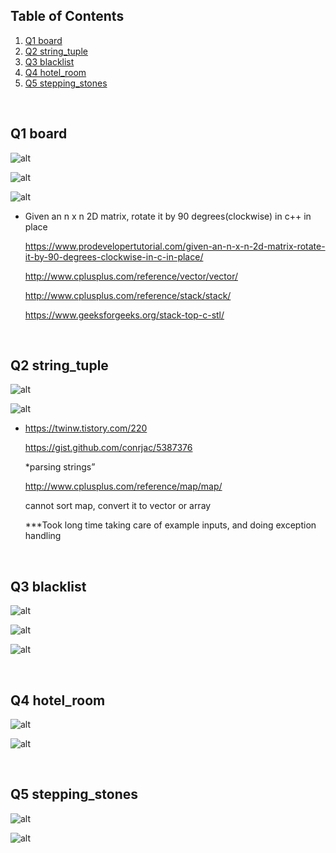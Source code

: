 ## Table of Contents

1. [Q1 board](#q1-board)
2. [Q2 string_tuple](#q2-string_tuple)
3. [Q3 blacklist](#q3-blacklist)
4. [Q4 hotel_room](#q4-hotel_room)
5. [Q5 stepping_stones](#q5-stepping_stones)

<br/>

## Q1 board

![alt](./png/board-1.png)

![alt](./png/board-2.png)

![alt](./png/board-3.png)

- Given an n x n 2D matrix, rotate it by 90 degrees(clockwise) in c++ in place

  https://www.prodevelopertutorial.com/given-an-n-x-n-2d-matrix-rotate-it-by-90-degrees-clockwise-in-c-in-place/

  http://www.cplusplus.com/reference/vector/vector/

  http://www.cplusplus.com/reference/stack/stack/

  https://www.geeksforgeeks.org/stack-top-c-stl/

<br/>

## Q2 string_tuple

![alt](./png/string_tuple-1.png)

![alt](./png/string_tuple-2.png)

- https://twinw.tistory.com/220

  https://gist.github.com/conrjac/5387376

  \*parsing strings”

  http://www.cplusplus.com/reference/map/map/

  cannot sort map, convert it to vector or array

  \*\*\*Took long time taking care of example inputs, and doing exception handling

<br/>

## Q3 blacklist

![alt](./png/blacklist-1.png)

![alt](./png/blacklist-2.png)

![alt](./png/blacklist-3.png)

<br/>

## Q4 hotel_room

![alt](./png/hotel_room-1.png)

![alt](./png/hotel_room-2.png)

<br/>

## Q5 stepping_stones

![alt](./png/stepping_stones-1.png)

![alt](./png/stepping_stones-2.png)
